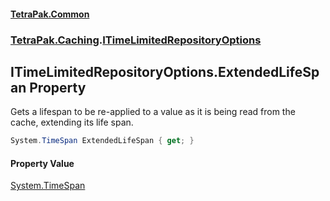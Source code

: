 #### [TetraPak.Common](index.md 'index')
### [TetraPak.Caching](TetraPak_Caching.md 'TetraPak.Caching').[ITimeLimitedRepositoryOptions](TetraPak_Caching_ITimeLimitedRepositoryOptions.md 'TetraPak.Caching.ITimeLimitedRepositoryOptions')
## ITimeLimitedRepositoryOptions.ExtendedLifeSpan Property
Gets a lifespan to be re-applied to a value as it is being read from the cache, extending its life span.  
```csharp
System.TimeSpan ExtendedLifeSpan { get; }
```
#### Property Value
[System.TimeSpan](https://docs.microsoft.com/en-us/dotnet/api/System.TimeSpan 'System.TimeSpan')
